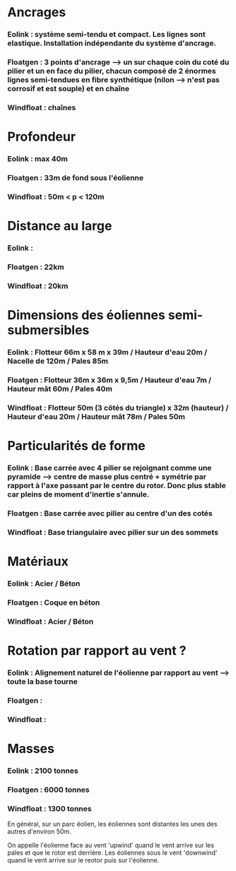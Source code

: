 # Ancrages

### Eolink : système semi-tendu et compact. Les lignes sont elastique. Installation indépendante du système d'ancrage.
### Floatgen : 3 points d'ancrage --> un sur chaque coin du coté du pilier et un en face du pilier, chacun composé de 2 énormes lignes semi-tendues en fibre synthétique (nilon --> n'est pas corrosif et est souple) et en chaîne 
### Windfloat : chaînes

# Profondeur

### Eolink : max 40m
### Floatgen : 33m de fond sous l'éolienne
### Windfloat : 50m < p < 120m 

# Distance au large

### Eolink : 
### Floatgen : 22km
### Windfloat : 20km

# Dimensions des éoliennes semi-submersibles

### Eolink : Flotteur 66m x 58 m x 39m / Hauteur d'eau 20m / Nacelle de 120m / Pales 85m 
### Floatgen : Flotteur 36m x 36m x 9,5m / Hauteur d'eau 7m / Hauteur mât 60m / Pales 40m
### Windfloat : Flotteur 50m (3 côtés du triangle) x 32m (hauteur) / Hauteur d'eau 20m / Hauteur mât 78m / Pales 50m

# Particularités de forme

### Eolink : Base carrée avec 4 pilier se rejoignant comme une pyramide --> centre de masse plus centré + symétrie par rapport à l'axe passant par le centre du rotor. Donc plus stable car pleins de moment d'inertie s'annule. 
### Floatgen : Base carrée avec pilier au centre d'un des cotés
### Windfloat : Base triangulaire avec pilier sur un des sommets

# Matériaux

### Eolink : Acier / Béton 
### Floatgen : Coque en béton
### Windfloat : Acier / Béton

# Rotation par rapport au vent ?

### Eolink : Alignement naturel de l'éolienne par rapport au vent --> toute la base tourne
### Floatgen : 
### Windfloat : 

# Masses

### Eolink : 2100 tonnes
### Floatgen : 6000 tonnes 
### Windfloat : 1300 tonnes

En général, sur un parc éolien, les éoliennes sont distantes les unes des autres d'environ 50m.

On appelle l'éolienne face au vent 'upwind' quand le vent arrive sur les pales et que le rotor est derrière. 
Les éoliennes sous le vent 'downwind' quand le vent arrive sur le reotor puis sur l'éolienne.

